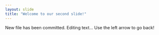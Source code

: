 ```yaml
---
layout: slide
title: "Welcome to our second slide!"
---
```

New file has been committed.
Editing text...
Use the left arrow to go back!